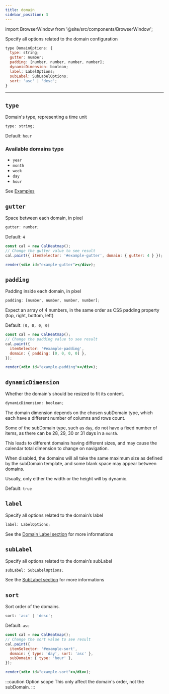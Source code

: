 ```yaml
---
title: domain
sidebar_position: 3
---
```


import BrowserWindow from '@site/src/components/BrowserWindow';

Specify all options related to the domain configuration

```js
type DomainOptions: {
  type: string;
  gutter: number;
  padding: [number, number, number, number];
  dynamicDimension: boolean;
  label: LabelOptions;
  subLabel: SubLabelOptions;
  sort: 'asc' | 'desc';
}
```

<hr />

## `type`

Domain's type, representing a time unit

```js
type: string;
```

Default: `hour`

### Available domains type

- `year`
- `month`
- `week`
- `day`
- `hour`

See [Examples](/examples)

## `gutter`

Space between each domain, in pixel

```js
gutter: number;
```

Default: `4`

<BrowserWindow>

```jsx live noInline
const cal = new CalHeatmap();
// Change the gutter value to see result
cal.paint({ itemSelector: '#example-gutter', domain: { gutter: 4 } });

render(<div id="example-gutter"></div>);
```

</BrowserWindow>

## `padding`

Padding inside each domain, in pixel

```js
padding: [number, number, number, number];
```

Expect an array of 4 numbers, in the same order as CSS padding property (top, right, bottom, left)

Default: `[0, 0, 0, 0]`

<BrowserWindow>

```jsx live noInline
const cal = new CalHeatmap();
// Change the padding value to see result
cal.paint({
  itemSelector: '#example-padding',
  domain: { padding: [0, 0, 0, 0] },
});

render(<div id="example-padding"></div>);
```

</BrowserWindow>

## `dynamicDimension`

Whether the domain's should be resized to fit its content.

```js
dynamicDimension: boolean;
```

The domain dimension depends on the chosen subDomain type,
which each have a different number of columns and rows count.

Some of the subDomain type, such as `day`, do not have a fixed number of items,
as there can be 28, 29, 30 or 31 days in a `month`.

This leads to different domains having different sizes, and
may cause the calendar total dimension to change on navigation.

When disabled, the domains will all take the same maximum size
as defined by the subDomain template,
and some blank space may appear between domains.

Usually, only either the width or the height will by dynamic.

Default: `true`

## `label`

Specify all options related to the domain’s label

```js
label: LabelOptions;
```

See the [Domain Label section](/options/domain/label.md) for more informations

## `subLabel`

Specify all options related to the domain’s subLabel

```js
subLabel: SubLabelOptions;
```

See the [SubLabel section](/options/domain/sublabel.md) for more informations

## `sort`

Sort order of the domains.

```js
sort: 'asc' | 'desc';
```

Default: `asc`

<BrowserWindow>

```jsx live noInline
const cal = new CalHeatmap();
// Change the sort value to see result
cal.paint({
  itemSelector: '#example-sort',
  domain: { type: 'day', sort: 'asc' },
  subDomain: { type: 'hour' },
});

render(<div id="example-sort"></div>);
```

</BrowserWindow>

:::caution Option scope
This only affect the domain's order, not the subDomain.
:::
